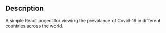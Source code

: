 ## Description

A simple React project for viewing the prevalance of Covid-19 in different countries across the world.
